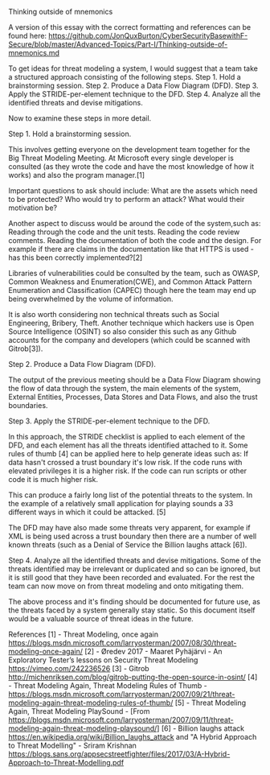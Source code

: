 Thinking outside of mnemonics

A version of this essay with the correct formatting and references can be found here: https://github.com/JonQuxBurton/CyberSecurityBasewithF-Secure/blob/master/Advanced-Topics/Part-I/Thinking-outside-of-mnemonics.md

To get ideas for threat modeling a system, I would suggest that a team take a structured approach consisting of the following steps.
Step 1. Hold a brainstorming session.
Step 2. Produce a Data Flow Diagram (DFD).
Step 3. Apply the STRIDE-per-element technique to the DFD.
Step 4. Analyze all the identified threats and devise mitigations.

Now to examine these steps in more detail.

Step 1. Hold a brainstorming session.

This involves getting everyone on the development team together for the Big Threat Modeling Meeting. At  Microsoft every single developer is consulted (as they wrote the code and have the most knowledge of how it works) and also the program manager.[1]

Important questions to ask should include:
What are the assets which need to be protected?
Who would try to perform an attack?
What would their motivation be?

Another aspect to discuss would be around the code of the system,such as:
Reading through the code and the unit tests.
Reading the code review comments.
Reading the documentation of both the code and the design. For example if there are claims in the documentation like that HTTPS is used - has this been correctly implemented?[2]

Libraries of vulnerabilities could be consulted by the team, such as OWASP, Common Weakness and Enumeration(CWE), and Common Attack Pattern Enumeration and Classification (CAPEC) though here the team may end up being overwhelmed by the volume of information.

It is also worth considering non technical threats such as Social Engineering, Bribery, Theft. Another technique which hackers use is Open Source Intelligence (OSINT) so also consider this such as any Github accounts for the company and developers (which could be scanned with Gitrob[3]).

Step 2. Produce a Data Flow Diagram (DFD).

The output of the previous meeting should be a Data Flow Diagram showing the flow of data through the system, the main elements of the system, External Entities, Processes, Data Stores and Data Flows, and also the trust boundaries. 
 
Step 3. Apply the STRIDE-per-element technique to the DFD.

In this approach, the STRIDE checklist is applied to each element of the DFD, and each element has all the threats identified attached to it.
Some rules of thumb [4] can be applied here to help generate ideas such as:
If data hasn't crossed a trust boundary it's low risk.
If the code runs with elevated privileges it is a higher risk.
If the code can run scripts or other code it is much higher risk.

This can produce a fairly long list of the potential threats to the system. In the example of a relatively small application for playing sounds a 33 different ways in which it could be attacked. [5]

The DFD may have also made some threats very apparent, for example if XML is being used across a trust boundary then there are a number of well known threats (such as a Denial of Service the Billion laughs attack [6]).

Step 4. Analyze all the identified threats and devise mitigations.
Some of the threats identified may be irrelevant or duplicated and so can be ignored, but it is still good that they have been recorded and evaluated. For the rest the team can now move on from threat modeling and onto mitigating them. 

The above process and it's finding should be documented for future use, as the threats faced by a system generally stay static. So this document itself would be a valuable source of threat ideas in the future.



References
[1] - Threat Modeling, once again https://blogs.msdn.microsoft.com/larryosterman/2007/08/30/threat-modeling-once-again/
[2] - Øredev 2017 - Maaret Pyhäjärvi - An Exploratory Tester’s lessons on Security Threat Modeling https://vimeo.com/242236526
[3] - Gitrob http://michenriksen.com/blog/gitrob-putting-the-open-source-in-osint/
[4] - Threat Modeling Again, Threat Modeling Rules of Thumb - https://blogs.msdn.microsoft.com/larryosterman/2007/09/21/threat-modeling-again-threat-modeling-rules-of-thumb/
[5] - Threat Modeling Again, Threat Modeling PlaySound - [From https://blogs.msdn.microsoft.com/larryosterman/2007/09/11/threat-modeling-again-threat-modeling-playsound/]
[6] - Billion laughs attack https://en.wikipedia.org/wiki/Billion_laughs_attack 
and "A Hybrid Approach to Threat Modelling" - Sriram Krishnan https://blogs.sans.org/appsecstreetfighter/files/2017/03/A-Hybrid-Approach-to-Threat-Modelling.pdf
